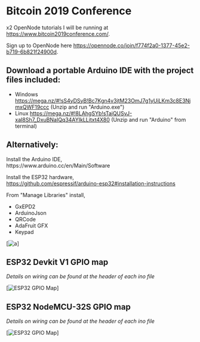# Bitcoin 2019 Conference
x2 OpenNode tutorials I will be running at  https://www.bitcoin2019conference.com/.

Sign up to OpenNode here https://opennode.co/join/f774f2a0-1377-45e2-b719-6b821f24900d.

<h2>Download a portable Arduino IDE with the project files included:</h2>

- Windows https://mega.nz/#!sS4yDSyB!Bc7Kgn4v3jtM23OmJ7g1yUiLKm3c8E3NjmxQWF19ccc (Unzip and run "Arduino.exe")
- Linux https://mega.nz/#!8LAhgSYb!sTajQUSvJ-xaI8Sh7_DxuBNaIQq34AYIkLLitxt4X80 (Unzip and run "Arduino" from terminal)

<h2>Alternatively:</h2>
Install the Arduino IDE,<br>
https://www.arduino.cc/en/Main/Software

Install the ESP32 hardware,<br>
https://github.com/espressif/arduino-esp32#installation-instructions

From "Manage Libraries" install,<br>
- GxEPD2
- ArduinoJson
- QRCode
- AdaFruit GFX
- Keypad


[![a](https://i.imgur.com/mCfnhZN.png)]

<h2>ESP32 Devkit V1 GPIO map</h2>

*Details on wiring can be found at the header of each ino file*

[![ESP32 GPIO Map](https://i.imgur.com/iK3pCjt.jpg)]

<h2>ESP32 NodeMCU-32S GPIO map</h2>

*Details on wiring can be found at the header of each ino file*

[![ESP32 GPIO Map](https://i.imgur.com/PLP3YBG.jpg)]



